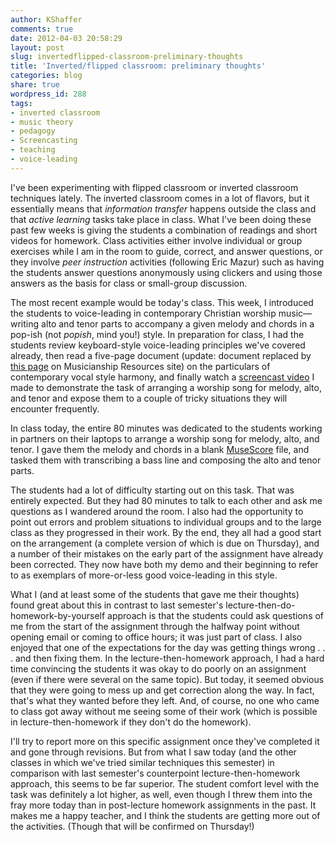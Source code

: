 ```yaml
---
author: KShaffer
comments: true
date: 2012-04-03 20:58:29
layout: post
slug: invertedflipped-classroom-preliminary-thoughts
title: 'Inverted/flipped classroom: preliminary thoughts'
categories: blog
share: true
wordpress_id: 288
tags:
- inverted classroom
- music theory
- pedagogy
- Screencasting
- teaching
- voice-leading
---
```


I've been experimenting with flipped classroom or inverted classroom techniques lately. The inverted classroom comes in a lot of flavors, but it essentially means that _information transfer_ happens outside the class and that _active learning_ tasks take place in class. What I've been doing these past few weeks is giving the students a combination of readings and short videos for homework. Class activities either involve individual or group exercises while I am in the room to guide, correct, and answer questions, or they involve _peer instruction_ activities (following Eric Mazur) such as having the students answer questions anonymously using clickers and using those answers as the basis for class or small-group discussion.

The most recent example would be today's class. This week, I introduced the students to voice-leading in contemporary Christian worship music—writing alto and tenor parts to accompany a given melody and chords in a pop-ish (not _popish_, mind you!) style. In preparation for class, I had the students review keyboard-style voice-leading principles we've covered already, then read a five-page document (update: document replaced by [this page](http://kshaffer.github.io/musicianshipResources/popRockVL.html) on Musicianship Resources site) on the particulars of contemporary vocal style harmony, and finally watch a [screencast video](https://vimeo.com/64117108) I made to demonstrate the task of arranging a worship song for melody, alto, and tenor and expose them to a couple of tricky situations they will encounter frequently. 

In class today, the entire 80 minutes was dedicated to the students working in partners on their laptops to arrange a worship song for melody, alto, and tenor. I gave them the melody and chords in a blank [MuseScore](http://www.musescore.org) file, and tasked them with transcribing a bass line and composing the alto and tenor parts.

The students had a lot of difficulty starting out on this task. That was entirely expected. But they had 80 minutes to talk to each other and ask me questions as I wandered around the room. I also had the opportunity to point out errors and problem situations to individual groups and to the large class as they progressed in their work. By the end, they all had a good start on the arrangement (a complete version of which is due on Thursday), and a number of their mistakes on the early part of the assignment have already been corrected. They now have both my demo and their beginning to refer to as exemplars of more-or-less good voice-leading in this style.

What I (and at least some of the students that gave me their thoughts) found great about this in contrast to last semester's lecture-then-do-homework-by-yourself approach is that the students could ask questions of me from the start of the assignment through the halfway point without opening email or coming to office hours; it was just part of class. I also enjoyed that one of the expectations for the day was getting things wrong . . . and then fixing them. In the lecture-then-homework approach, I had a hard time convincing the students it was okay to do poorly on an assignment (even if there were several on the same topic). But today, it seemed obvious that they were going to mess up and get correction along the way. In fact, that's what they wanted before they left. And, of course, no one who came to class got away without me seeing some of their work (which is possible in lecture-then-homework if they don't do the homework).

I'll try to report more on this specific assignment once they've completed it and gone through revisions. But from what I saw today (and the other classes in which we've tried similar techniques this semester) in comparison with last semester's counterpoint lecture-then-homework approach, this seems to be far superior. The student comfort level with the task was definitely a lot higher, as well, even though I threw them into the fray more today than in post-lecture homework assignments in the past. It makes me a happy teacher, and I think the students are getting more out of the activities. (Though that will be confirmed on Thursday!)
